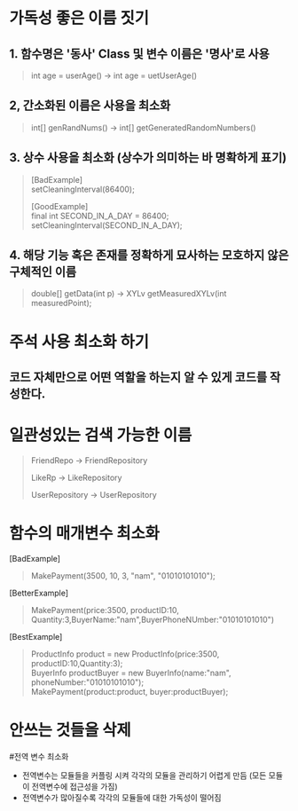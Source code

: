 # 가독성 좋은 이름 짓기

## 1. 함수명은 '동사' Class 및 변수 이름은 '명사'로 사용
> int age = userAge()  ->  int age = uetUserAge()


## 2, 간소화된 이름은 사용을 최소화
> int[] genRandNums() -> int[] getGeneratedRandomNumbers()


## 3. 상수 사용을 최소화 (상수가 의미하는 바 명확하게 표기)
>[BadExample] <br>
>setCleaningInterval(86400);
>
>[GoodExample] <br>
>final int SECOND_IN_A_DAY = 86400;<br>
>setCleaningInterval(SECOND_IN_A_DAY);

## 4. 해당 기능 혹은 존재를 정확하게 묘사하는 모호하지 않은 구체적인 이름

>double[] getData(int p) -> XYLv getMeasuredXYLv(int measuredPoint);


# 주석 사용 최소화 하기
## 코드 자체만으로 어떤 역할을 하는지 알 수 있게 코드를 작성한다.

# 일관성있는 검색 가능한 이름

>FriendRepo -> FriendRepository
> 
> LikeRp -> LikeRepository
> 
> UserRepository -> UserRepository

# 함수의 매개변수 최소화

[BadExample]
> MakePayment(3500, 10, 3, "nam", "01010101010");

[BetterExample]
> MakePayment(price:3500, productID:10, Quantity:3,BuyerName:"nam",BuyerPhoneNUmber:"01010101010")

[BestExample]
> ProductInfo product = new ProductInfo(price:3500, productID:10,Quantity:3);<br>
> BuyerInfo productBuyer = new BuyerInfo(name:"nam", phoneNumber:"01010101010");<br>
> MakePayment(product:product, buyer:productBuyer);


# 안쓰는 것들을 삭제

#전역 변수 최소화
* 전역변수는 모듈들을 커플링 시켜 각각의 모듈을 관리하기 어렵게 만듬 (모든 모듈이 전역변수에 접근성을 가짐)
* 전역변수가 많아질수록 각각의 모듈들에 대한 가독성이 떨어짐 
